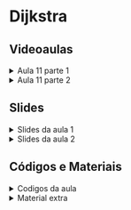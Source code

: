 Dijkstra
====================================

## Videoaulas

<details>
    <summary>Aula 11 parte 1</summary>

<iframe width="560" height="315" src="https://www.youtube.com/embed/7c1IkzWZA6Y" title="YouTube video player" frameborder="0" allow="accelerometer; autoplay; clipboard-write; encrypted-media; gyroscope; picture-in-picture" allowfullscreen>
</iframe></details>

<details>
    <summary>Aula 11 parte 2</summary>

<iframe width="560" height="315" src="https://www.youtube.com/embed/OmIbQuKnI7c" title="YouTube video player" frameborder="0" allow="accelerometer; autoplay; clipboard-write; encrypted-media; gyroscope; picture-in-picture" allowfullscreen></iframe></details>


## Slides

<details>
    <summary>Slides da aula 1</summary>

<iframe src="https://docs.google.com/presentation/d/e/2PACX-1vSkOb-Rx_iiiygXi-CfkCD99RfQ7w-Yal0AQl-A7LgdQpHrwdDAVzSdKX2IIUOmA74nedRu147Hv_xI/embed?start=false&loop=false&delayms=60000" frameborder="0" width="560" height="315" allowfullscreen="true" mozallowfullscreen="true" webkitallowfullscreen="true"></iframe>
</details>

<details>
    <summary>Slides da aula 2</summary>

<iframe src="https://docs.google.com/presentation/d/e/2PACX-1vSPmQAP3LjvkxtdvZu6uckE_ANDg2k8s4DtkiLh5gjznxSoAtgEAVsJaSEARNINn1UdYMqdE-fPXfHT/embed?start=false&loop=false&delayms=60000" frameborder="0" width="560" height="315" allowfullscreen="true" mozallowfullscreen="true" webkitallowfullscreen="true"></iframe>
</details>


## Códigos e Materiais

<details>
    <summary>Codigos da aula</summary>

<div markdown = 1>

- [Implementação BFS](code/bfs.cpp)
- [Implementação Dijkstra](code/dijkstra.cpp)
- [Implementação Floyd-Warshall](code/floyd.cpp)
- [Implementação Bellman-Ford](code/bellman.cpp)

</div>
</details>

<details>
    <summary>Material extra</summary>

<div markdown=1>

- [Repositório do Prof. Edson Alves](https://github.com/edsomjr/TEP/tree/master/Estruturas_de_Dados)
- [CP-Algorithms](https://cp-algorithms.com)
- [cppreference](https://en.cppreference.com)

</div>
</details>

